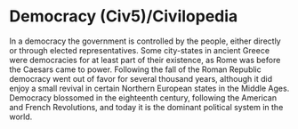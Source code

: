 # Democracy (Civ5)/Civilopedia

In a democracy the government is controlled by the people, either directly or through elected representatives. Some city-states in ancient Greece were democracies for at least part of their existence, as Rome was before the Caesars came to power. Following the fall of the Roman Republic democracy went out of favor for several thousand years, although it did enjoy a small revival in certain Northern European states in the Middle Ages. Democracy blossomed in the eighteenth century, following the American and French Revolutions, and today it is the dominant political system in the world.